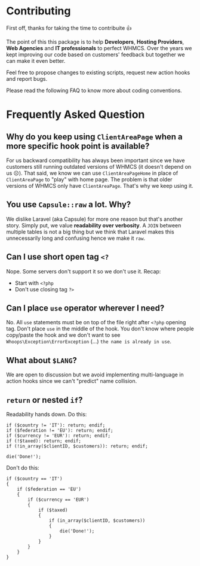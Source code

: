 # Contributing

First off, thanks for taking the time to contribuite 👍

The point of this this package is to help **Developers**, **Hosting Providers**, **Web Agencies** and **IT professionals** to perfect WHMCS. Over the years we kept improving our code based on customers' feedback but together we can make it even better.

Feel free to propose changes to existing scripts, request new action hooks and report bugs.

Please read the following FAQ to know more about coding conventions.

# Frequently Asked Question

## Why do you keep using `ClientAreaPage` when a more specific hook point is available?

For us backward compatibility has always been important since we have customers still running outdated versions of WHMCS (it doesn't depend on us ☹️). That said, we know we can use `ClientAreaPageHome` in place of `ClientAreaPage` to "play" with home page. The problem is that older versions of WHMCS only have `ClientAreaPage`. That's why we keep using it.

## You use `Capsule::raw` a lot. Why?

We dislike Laravel (aka Capsule) for more one reason but that's another story. Simply put, we value **readability over verbosity**. A `JOIN` between multiple tables is not a big thing but we think that Laravel makes this unnecessarily long and confusing hence we make it `raw`.

## Can I use short open tag `<?`

Nope. Some servers don't support it so we don't use it. Recap:

* Start with `<?php`
* Don't use closing tag `?>`

## Can I place `use` operator wherever I need?

No. All `use` statements must be on top of the file right after `<?php` opening tag. Don't place `use` in the middle of the hook. You don't know where people copy/paste the hook and we don't want to see `Whoops\Exception\ErrorException` (...) `the name is already in use`.


## What about `$LANG`?

We are open to discussion but we avoid implementing multi-language in action hooks since we can't "predict" name collision.

## `return` or nested `if`?

Readability hands down. Do this:

```
if ($country != 'IT'): return; endif;
if ($federation != 'EU'): return; endif;
if ($currency != 'EUR'): return; endif;
if (!$taxed): return; endif;
if (!in_array($clientID, $customers)): return; endif;

die('Done!');
```

Don't do this:

```
if ($country == 'IT')
{
    if ($federation == 'EU')
    {
        if ($currency == 'EUR')
        {
            if ($taxed)
            {
                if (in_array($clientID, $customers))
                {
                    die('Done!');
                }
            }
        }
    }
}
```
